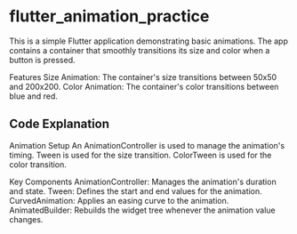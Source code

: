 # flutter_animation_practice
This is a simple Flutter application demonstrating basic animations. The app contains a container that smoothly transitions its size and color when a button is pressed.

Features
Size Animation: The container's size transitions between 50x50 and 200x200.
Color Animation: The container's color transitions between blue and red.

## Code Explanation
Animation Setup
An AnimationController is used to manage the animation's timing.
Tween<double> is used for the size transition.
ColorTween is used for the color transition.

Key Components
AnimationController: Manages the animation's duration and state.
Tween: Defines the start and end values for the animation.
CurvedAnimation: Applies an easing curve to the animation.
AnimatedBuilder: Rebuilds the widget tree whenever the animation value changes.
